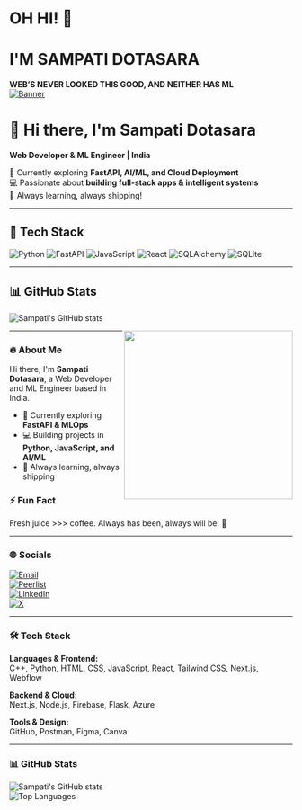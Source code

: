 # OH HI! 👋  
# I'M SAMPATI DOTASARA  

**WEB’S NEVER LOOKED THIS GOOD, AND NEITHER HAS ML**  
[![Banner](banner.png)](https://linkedin.com/in/sampati-dotasara)

# 👋 Hi there, I'm Sampati Dotasara  

**Web Developer & ML Engineer | India**  

🌱 Currently exploring **FastAPI, AI/ML, and Cloud Deployment**  
💻 Passionate about **building full-stack apps & intelligent systems**  
🚀 Always learning, always shipping!  

---

## 🔧 Tech Stack

![Python](https://img.shields.io/badge/Python-3776AB?style=for-the-badge&logo=python&logoColor=white)
![FastAPI](https://img.shields.io/badge/FastAPI-009688?style=for-the-badge&logo=fastapi&logoColor=white)
![JavaScript](https://img.shields.io/badge/JavaScript-F7E017?style=for-the-badge&logo=javascript&logoColor=black)
![React](https://img.shields.io/badge/React-61DAFB?style=for-the-badge&logo=react&logoColor=black)
![SQLAlchemy](https://img.shields.io/badge/SQLAlchemy-D71F00?style=for-the-badge&logo=sqlalchemy&logoColor=white)
![SQLite](https://img.shields.io/badge/SQLite-07405E?style=for-the-badge&logo=sqlite&logoColor=white)

---

## 📊 GitHub Stats

![Sampati's GitHub stats](https://github-readme-stats.vercel.app/ap)

<img align="right" src="https://raw.githubusercontent.com/sampatidotasara/sampatidotasara/main/banner.png" width="300" />

---

### 🔥 About Me
Hi there, I'm **Sampati Dotasara**, a Web Developer and ML Engineer based in India.  

- 🌱 Currently exploring **FastAPI & MLOps**  
- 💻 Building projects in **Python, JavaScript, and AI/ML**  
- 🚀 Always learning, always shipping  

### ⚡ Fun Fact
Fresh juice >>> coffee. Always has been, always will be. 🍹

---

### 🌐 Socials
[![Email](https://img.shields.io/badge/Email-D14836?logo=gmail&logoColor=white)](mailto:dotasarasampati6@gmail.com)   
[![Peerlist](https://img.shields.io/badge/Peerlist-000?logo=peerlist&logoColor=white)](https://peerlist.io/sampati12)  
[![LinkedIn](https://img.shields.io/badge/LinkedIn-blue?logo=linkedin&logoColor=white)](https://www.linkedin.com/in/sampati-dotasara-50b06a29a/)  
[![X](https://img.shields.io/badge/X-1DA1F2?logo=x&logoColor=white)](https://x.com/sampati)  

---

### 🛠️ Tech Stack
**Languages & Frontend:**  
C++, Python, HTML, CSS, JavaScript, React, Tailwind CSS, Next.js, Webflow  

**Backend & Cloud:**  
Next.js, Node.js, Firebase, Flask, Azure  

**Tools & Design:**  
GitHub, Postman, Figma, Canva  

---

### 📊 GitHub Stats
![Sampati's GitHub stats](https://github-readme-stats.vercel.app/api?username=sampatidotasara&show_icons=true&theme=radical)  
![Top Languages](https://github-readme-stats.vercel.app/api/top-langs/?username=sampatidotasara&layout=compact&theme=radical)
